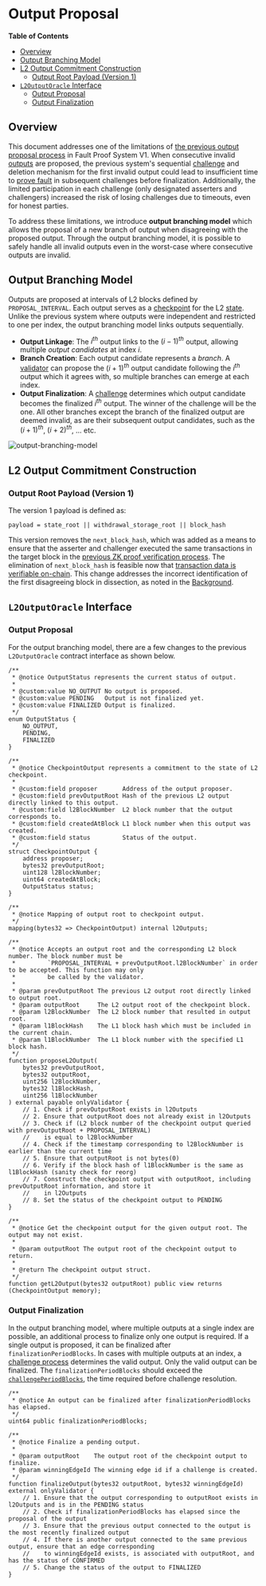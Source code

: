 # Output Proposal

<!-- All glossary references in this file. -->

[g-checkpoint-output]: ../../glossary.md#checkpoint-output
[g-state]: ../../glossary.md#state
[g-validator]: ../../glossary.md#validator

<!-- START doctoc generated TOC please keep comment here to allow auto update -->
<!-- DON'T EDIT THIS SECTION, INSTEAD RE-RUN doctoc TO UPDATE -->
**Table of Contents**

- [Overview](#overview)
- [Output Branching Model](#output-branching-model)
- [L2 Output Commitment Construction](#l2-output-commitment-construction)
  - [Output Root Payload (Version 1)](#output-root-payload-version-1)
- [`L2OutputOracle` Interface](#l2outputoracle-interface)
  - [Output Proposal](#output-proposal)
  - [Output Finalization](#output-finalization)

<!-- END doctoc generated TOC please keep comment here to allow auto update -->

## Overview

This document addresses one of the limitations of
[the previous output proposal process](../../protocol/validator.md#submitting-l2-output-commitments) in Fault Proof
System V1. When consecutive invalid [outputs][g-checkpoint-output] are proposed, the previous system's sequential
[challenge](../../fault-proof/challenge.md) and deletion mechanism for the first invalid output could lead to
insufficient time to [prove fault](../../fault-proof/challenge.md#proving-fault) in subsequent challenges before
finalization. Additionally, the limited participation in each challenge (only designated asserters and challengers)
increased the risk of losing challenges due to timeouts, even for honest parties.

To address these limitations, we introduce **output branching model** which allows the proposal of a new branch of
output when disagreeing with the proposed output. Through the output branching model, it is possible to safely handle
all invalid outputs even in the worst-case where consecutive outputs are invalid.

## Output Branching Model

Outputs are proposed at intervals of L2 blocks defined by `PROPOSAL_INTERVAL`. Each output serves as a
[checkpoint][g-checkpoint-output] for the L2 [state][g-state]. Unlike the previous system where outputs were independent
and restricted to one per index, the output branching model links outputs sequentially.

- **Output Linkage**: The $i^{th}$ output links to the $(i-1)^{th}$ output, allowing multiple _output candidates_ at
  index $i$.
- **Branch Creation**: Each output candidate represents a _branch_. A [validator][g-validator] can propose the
  $(i+1)^{th}$ output candidate following the $i^{th}$ output which it agrees with, so multiple branches can emerge at
  each index.
- **Output Finalization**: A [challenge](./challenge.md) determines which output candidate becomes the finalized
  $i^{th}$ output. The winner of the challenge will be the one. All other branches except the branch of the finalized
  output are deemed invalid, as are their subsequent output candidates, such as the $(i+1)^{th}$, $(i+2)^{th}$, ... etc.

![output-branching-model](../../static/assets/output-branching-model.svg)

## L2 Output Commitment Construction

### Output Root Payload (Version 1)

The version 1 payload is defined as:

```pseudocode
payload = state_root || withdrawal_storage_root || block_hash
```

This version removes the `next_block_hash`, which was added as a means to ensure that the asserter and challenger
executed the same transactions in the target block in the
[previous ZK proof verification process](../../fault-proof/challenge.md#proving-fault). The elimination of
`next_block_hash` is feasible now that [transaction data is verifiable on-chain](./transaction-data-commitment.md). This
change addresses the incorrect identification of the first disagreeing block in dissection, as noted in the
[Background](./overview.md#background).

## `L2OutputOracle` Interface

<!-- markdownlint-disable-next-line MD024 -->
### Output Proposal

For the output branching model, there are a few changes to the previous `L2OutputOracle` contract interface as shown
below.

```solidity
/**
 * @notice OutputStatus represents the current status of output.
 *
 * @custom:value NO_OUTPUT No output is proposed.
 * @custom:value PENDING   Output is not finalized yet.
 * @custom:value FINALIZED Output is finalized.
 */
enum OutputStatus {
    NO_OUTPUT,
    PENDING,
    FINALIZED
}

/**
 * @notice CheckpointOutput represents a commitment to the state of L2 checkpoint.
 *
 * @custom:field proposer       Address of the output proposer.
 * @custom:field prevOutputRoot Hash of the previous L2 output directly linked to this output.
 * @custom:field l2BlockNumber  L2 block number that the output corresponds to.
 * @custom:field createdAtBlock L1 block number when this output was created.
 * @custom:field status         Status of the output.
 */
struct CheckpointOutput {
    address proposer;
    bytes32 prevOutputRoot;
    uint128 l2BlockNumber;
    uint64 createdAtBlock;
    OutputStatus status;
}

/**
 * @notice Mapping of output root to checkpoint output.
 */
mapping(bytes32 => CheckpointOutput) internal l2Outputs;

/**
 * @notice Accepts an output root and the corresponding L2 block number. The block number must be
 *         `PROPOSAL_INTERVAL + prevOutputRoot.l2BlockNumber` in order to be accepted. This function may only
 *         be called by the validator.
 *
 * @param prevOutputRoot The previous L2 output root directly linked to output root.
 * @param outputRoot     The L2 output root of the checkpoint block.
 * @param l2BlockNumber  The L2 block number that resulted in output root.
 * @param l1BlockHash    The L1 block hash which must be included in the current chain.
 * @param l1BlockNumber  The L1 block number with the specified L1 block hash.
 */
function proposeL2Output(
    bytes32 prevOutputRoot,
    bytes32 outputRoot,
    uint256 l2BlockNumber,
    bytes32 l1BlockHash,
    uint256 l1BlockNumber
) external payable onlyValidator {
    // 1. Check if prevOutputRoot exists in l2Outputs
    // 2. Ensure that outputRoot does not already exist in l2Outputs
    // 3. Check if (L2 block number of the checkpoint output queried with prevOutputRoot + PROPOSAL_INTERVAL)
    //    is equal to l2BlockNumber
    // 4. Check if the timestamp corresponding to l2BlockNumber is earlier than the current time
    // 5. Ensure that outputRoot is not bytes(0)
    // 6. Verify if the block hash of l1BlockNumber is the same as l1BlockHash (sanity check for reorg)
    // 7. Construct the checkpoint output with outputRoot, including prevOutputRoot information, and store it
    //    in l2Outputs
    // 8. Set the status of the checkpoint output to PENDING
}

/**
 * @notice Get the checkpoint output for the given output root. The output may not exist.
 *
 * @param outputRoot The output root of the checkpoint output to return.
 *
 * @return The checkpoint output struct.
 */
function getL2Output(bytes32 outputRoot) public view returns (CheckpointOutput memory);
```

### Output Finalization

In the output branching model, where multiple outputs at a single index are possible, an additional process to finalize
only one output is required. If a single output is proposed, it can be finalized after `finalizationPeriodBlocks`. In
cases with multiple outputs at an index, a [challenge process](./challenge.md) determines the valid output. Only the
valid output can be finalized. The `finalizationPeriodBlocks` should exceed the
[`challengePeriodBlocks`](./challenge.md#confirm-by-time), the time required before challenge resolution.

```solidity
/**
 * @notice An output can be finalized after finalizationPeriodBlocks has elapsed.
 */
uint64 public finalizationPeriodBlocks;

/**
 * @notice Finalize a pending output.
 *
 * @param outputRoot    The output root of the checkpoint output to finalize.
 * @param winningEdgeId The winning edge id if a challenge is created.
 */
function finalizeOutput(bytes32 outputRoot, bytes32 winningEdgeId) external onlyValidator {
    // 1. Ensure that the output corresponding to outputRoot exists in l2Outputs and is in the PENDING status
    // 2. Check if finalizationPeriodBlocks has elapsed since the proposal of the output
    // 3. Ensure that the previous output connected to the output is the most recently finalized output
    // 4. If there is another output connected to the same previous output, ensure that an edge corresponding
    //    to winningEdgeId exists, is associated with outputRoot, and has the status of CONFIRMED
    // 5. Change the status of the output to FINALIZED
}
```
